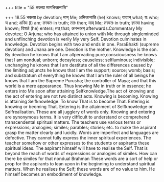 +++
title = "55 भक्त्या मामभिजानाति"

+++
18.55 भक्त्या by devotion; माम् Me; अभिजानाति (he) knows; यावान् what;
यः who; च and; अस्मि (I) am; तत्त्वतः in truth; ततः then; माम् Me;
तत्त्वतः in truth; ज्ञात्वा having known; विशते (he) enters; तत् that;
अनन्तरम् afterwards.Commentary My devotee; O Arjuna; who has attained to
union with Me through singleminded and unflinching devotion is verily My
very Self. Devotion culminates in knowledge. Devotion begins with two
and ends in one. ParaBhakti (supreme devotion) and Jnana are one.
Devotion is the mother. Knowledge is the son. By devotion he knows that
I am allpervading pure,consciousness he knows that I am nondual; unborn;
decayless; causeless; selfluminous; indivisible; unchanging he knows
that I am destitute of all the differences caused by the limiting
adjuncts he knows that I am the support; source; womb; basis; and
substratum of everything he knows that I am the ruler of all beings he
knows that I am the Supreme Purusha; the controller of Maya; and that
this world is a mere appearance. Thus knowing Me in truth or in essence;
he enters into Me soon after attaining Selfknowledge.The act of knowing
and the act of entering are not two distinct acts. Knowing is becoming.
Knowing is attaining Selfknowledge. To know That is to become That.
Entering is knowing or beoming That. Entering is the attainment of
Selfknowledge or Selfrealisation. These are all jugglery of words only.
Knowing and entering are synonymous terms. It is very difficult to
understand or comprehend transcendental spiritual matters. The teachers
use various terms or expressions; analogies; similes; parables; stories;
etc. to make the aspirant grasp the matter clearly and lucidly. Words
are imperfect and languages are defective. They cannot fully express the
inner spiritual experiences. The teacher somehow or other expresses to
the students or aspirants these spiritual ideas. The aspirant himself
will have to realise the Self. That is beyond the reach of words of
expressions or analogies of similes. How can there be similes for that
nondual Brahman These words are a sort of help or prop for the aspirants
to lean upon in the beginning to understand spiritual matters. When he
realises the Self; these words are of no value to him. He himself
becomes an embodiment of knowledge.
